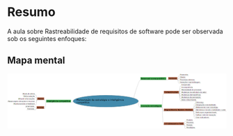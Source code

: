 # Resumo

A aula sobre Rastreabilidade de requisitos de software pode ser observada sob os seguintes enfoques:

## Mapa mental

![Mapa mental da aula](../../../../../images/pe4_1.png)